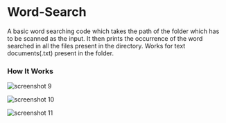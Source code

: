 # Word-Search
A basic word searching code which takes the path of the folder which has to be scanned as the input.
It then prints the occurrence of the word searched in all the files present in the directory.
Works for text documents(.txt) present in the folder.

### How It Works

![screenshot 9](https://user-images.githubusercontent.com/32266008/30814264-4ab185a2-a22d-11e7-9d68-08ca0c89797c.png)


![screenshot 10](https://user-images.githubusercontent.com/32266008/30814277-53007d6c-a22d-11e7-8ee6-b8a541950657.png)


![screenshot 11](https://user-images.githubusercontent.com/32266008/30814285-57560ec2-a22d-11e7-8f1d-628c6a12d510.png)
